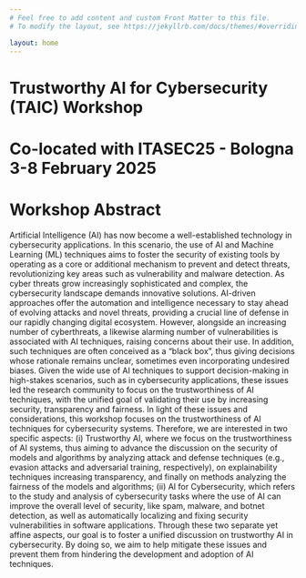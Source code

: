 ```yaml
---
# Feel free to add content and custom Front Matter to this file.
# To modify the layout, see https://jekyllrb.com/docs/themes/#overriding-theme-defaults

layout: home
--- 
```

# Trustworthy AI for Cybersecurity (TAIC) Workshop 
# Co-located with ITASEC25 - Bologna 3-8 February 2025

# Workshop Abstract  
Artificial Intelligence (AI) has now become a well-established technology in cybersecurity applications. In this scenario, the use of AI and Machine Learning (ML) techniques aims to foster the security of existing tools by operating as a core or additional mechanism to prevent and detect threats, revolutionizing key areas such as vulnerability and malware detection. As cyber threats grow increasingly sophisticated and complex, the cybersecurity landscape demands innovative solutions. AI-driven approaches offer the automation and intelligence necessary to stay ahead of evolving attacks and novel threats, providing a crucial line of defense in our rapidly changing digital ecosystem.
However, alongside an increasing number of cyberthreats, a likewise alarming number of vulnerabilities is associated with AI techniques, raising concerns about their use. In addition, such techniques are often conceived as a “black box”, thus giving decisions whose rationale remains unclear, sometimes even incorporating undesired biases. Given the wide use of AI techniques to support decision-making in high-stakes scenarios, such as in cybersecurity applications, these issues led the research community to focus on the trustworthiness of AI techniques, with the unified goal of validating their use by increasing security, transparency and fairness. 
In light of these issues and considerations, this workshop focuses on the trustworthiness of AI techniques for cybersecurity systems. Therefore, we are interested in two specific aspects: (i) Trustworthy AI, where we focus on the trustworthiness of AI systems, thus aiming to advance the discussion on the security of models and algorithms by analyzing attack and defense techniques (e.g., evasion attacks and adversarial training, respectively), on explainability techniques increasing transparency, and finally on methods analyzing the fairness of the models and algorithms;
(ii) AI for Cybersecurity, which refers to the study and analysis of cybersecurity tasks where the use of AI can improve the overall level of security, like spam, malware, and botnet detection, as well as automatically localizing and fixing security vulnerabilities in software applications.
Through these two separate yet affine aspects, our goal is to foster a unified discussion on trustworthy AI in cybersecurity. By doing so, we aim to help mitigate these issues and prevent them from hindering the development and adoption of AI techniques.

